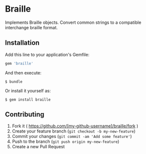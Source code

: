 # Braille

Implements Braille objects. Convert common strings to a compatible interchange braille format.

## Installation

Add this line to your application's Gemfile:

```ruby
gem 'braille'
```

And then execute:

    $ bundle

Or install it yourself as:

    $ gem install braille


## Contributing

1. Fork it ( https://github.com/[my-github-username]/braille/fork )
2. Create your feature branch (`git checkout -b my-new-feature`)
3. Commit your changes (`git commit -am 'Add some feature'`)
4. Push to the branch (`git push origin my-new-feature`)
5. Create a new Pull Request
